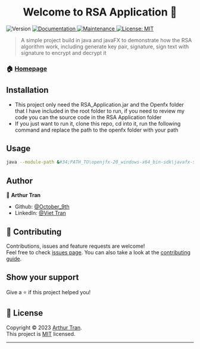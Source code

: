 <h1 align="center">Welcome to RSA Application 👋</h1>
<p>
  <img alt="Version" src="https://img.shields.io/badge/version-1.0-blue.svg?cacheSeconds=2592000" />
  <a href="https://github.com/kefranabg/readme-md-generator#readme" target="_blank">
    <img alt="Documentation" src="https://img.shields.io/badge/documentation-yes-brightgreen.svg" />
  </a>
  <a href="https://github.com/kefranabg/readme-md-generator/graphs/commit-activity" target="_blank">
    <img alt="Maintenance" src="https://img.shields.io/badge/Maintained%3F-yes-green.svg" />
  </a>
  <a href="https://github.com/kefranabg/readme-md-generator/blob/master/LICENSE" target="_blank">
    <img alt="License: MIT" src="https://img.shields.io/github/license/October\_9th/RSA Application" />
  </a>
</p>

> A simple project build in java and javaFX to demonstrate how the RSA algorithm work, including generate key pair, signature, sign text with signature to encrypt and decrypt it

### 🏠 [Homepage](https://github.com/October-9th)

## Installation
- This project only need the RSA_Application.jar and the Openfx folder that I have included in the root folder to run, if you need to review my code you can the source code in the RSA Application folder
- If you just want to run it, clone this repo, cd into it, run the following command and replace the path to the openfx folder with your path
## Usage

```sh
java --module-path &#34;PATH_TO\openjfx-20_windows-x64_bin-sdk\javafx-sdk-20\lib&#34; --add-modules=javafx.controls,javafx.fxml -jar RSA_Application.jar
```

## Author

👤 **Arthur Tran**

* Github: [@October\_9th](https://github.com/October-9th)
* LinkedIn: [@Viet Tran](https://www.linkedin.com/in/viet-tran-179bb9218/)

## 🤝 Contributing

Contributions, issues and feature requests are welcome!<br />Feel free to check [issues page](https://github.com/kefranabg/readme-md-generator/issues). You can also take a look at the [contributing guide](https://github.com/kefranabg/readme-md-generator/blob/master/CONTRIBUTING.md).

## Show your support

Give a ⭐️ if this project helped you!

## 📝 License

Copyright © 2023 [Arthur Tran](https://github.com/October\_9th).<br />
This project is [MIT](https://github.com/kefranabg/readme-md-generator/blob/master/LICENSE) licensed.

***
